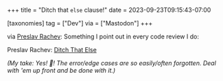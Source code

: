 +++
title = "Ditch that `else` clause!"
date = 2023-09-23T09:15:43-07:00

[taxonomies]
tag = ["Dev"]
via = ["Mastodon"]
+++

via [Preslav Rachev](https://mastodon.social/@preslavrachev/111110599590881197): Something I point out in every code review I do:

<!-- more -->

Preslav Rachev: [Ditch That Else](https://preslav.me/2023/09/22/ditch-that-else/)

_(My take: Yes! 💯! The error/edge cases are so easily/often forgotten. Deal with 'em up front and be done with it.)_
